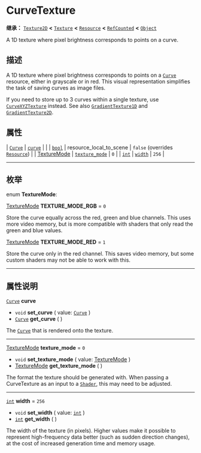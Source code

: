 <!-- ⚠ 请勿编辑本文件 ⚠ -->
<!-- 本文档使用脚本从 WeDot 引擎源码仓库生成。 -->
<!-- 生成脚本：https://github.com/WeDot-Engine/WeDot/tree/4.3/doc/tools/make_md.py； -->
<!-- 原文件：https://github.com/WeDot-Engine/WeDot/tree/4.3/doc/classes/CurveTexture.xml。 -->

<div id="_class_curvetexture"></div>

# CurveTexture

**继承：** [`Texture2D`](class_texture2d.md) **<** [`Texture`](class_texture.md) **<** [`Resource`](class_resource.md) **<** [`RefCounted`](class_refcounted.md) **<** [`Object`](class_object.md)

A 1D texture where pixel brightness corresponds to points on a curve.

## 描述

A 1D texture where pixel brightness corresponds to points on a [`Curve`](class_curve.md) resource, either in grayscale or in red. This visual representation simplifies the task of saving curves as image files.

If you need to store up to 3 curves within a single texture, use [`CurveXYZTexture`](class_curvexyztexture.md) instead. See also [`GradientTexture1D`](class_gradienttexture1d.md) and [`GradientTexture2D`](class_gradienttexture2d.md).

## 属性

| [`Curve`](class_curve.md)                     | [`curve`](#class_curvetexture_property_curve)               |                                                                                      |
| [`bool`](class_bool.md)                       | resource_local_to_scene                                     | ``false`` (overrides [`Resource`](#class_resource_property_resource_local_to_scene)) |
| [TextureMode](#enum_curvetexture_texturemode) | [`texture_mode`](#class_curvetexture_property_texture_mode) | ``0``                                                                                |
| [`int`](class_int.md)                         | [`width`](#class_curvetexture_property_width)               | ``256``                                                                              |

<!-- rst-class:: classref-section-separator -->

---

## 枚举

<div id="_class_enum_curvetexture_texturemode"></div>

enum **TextureMode**: <div id="enum_curvetexture_texturemode"></div>

<div id="_class_curvetexture_constant_texture_mode_rgb"></div>

[TextureMode](#enum_curvetexture_texturemode) **TEXTURE_MODE_RGB** = ``0``

Store the curve equally across the red, green and blue channels. This uses more video memory, but is more compatible with shaders that only read the green and blue values.

<div id="_class_curvetexture_constant_texture_mode_red"></div>

[TextureMode](#enum_curvetexture_texturemode) **TEXTURE_MODE_RED** = ``1``

Store the curve only in the red channel. This saves video memory, but some custom shaders may not be able to work with this.

<!-- rst-class:: classref-section-separator -->

---

## 属性说明

<div id="_class_curvetexture_property_curve"></div>

[`Curve`](class_curve.md) **curve** <div id="class_curvetexture_property_curve"></div>

- `void` **set_curve** ( value: [`Curve`](class_curve.md) )
- [`Curve`](class_curve.md) **get_curve** ( )

The [`Curve`](class_curve.md) that is rendered onto the texture.

<!-- rst-class:: classref-item-separator -->

---

<div id="_class_curvetexture_property_texture_mode"></div>

[TextureMode](#enum_curvetexture_texturemode) **texture_mode** = ``0`` <div id="class_curvetexture_property_texture_mode"></div>

- `void` **set_texture_mode** ( value: [TextureMode](#enum_curvetexture_texturemode) )
- [TextureMode](#enum_curvetexture_texturemode) **get_texture_mode** ( )

The format the texture should be generated with. When passing a CurveTexture as an input to a [`Shader`](class_shader.md), this may need to be adjusted.

<!-- rst-class:: classref-item-separator -->

---

<div id="_class_curvetexture_property_width"></div>

[`int`](class_int.md) **width** = ``256`` <div id="class_curvetexture_property_width"></div>

- `void` **set_width** ( value: [`int`](class_int.md) )
- [`int`](class_int.md) **get_width** ( )

The width of the texture (in pixels). Higher values make it possible to represent high-frequency data better (such as sudden direction changes), at the cost of increased generation time and memory usage.

[^virtual]: 本方法通常需要用户覆盖才能生效。
[^const]: 本方法无副作用，不会修改该实例的任何成员变量。
[^vararg]: 本方法除了能接受在此处描述的参数外，还能够继续接受任意数量的参数。
[^constructor]: 本方法用于构造某个类型。
[^static]: 调用本方法无需实例，可直接使用类名进行调用。
[^operator]: 本方法描述的是使用本类型作为左操作数的有效运算符。
[^bitfield]: 这个值是由下列位标志构成位掩码的整数。
[^void]: 无返回值。
